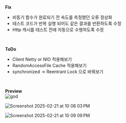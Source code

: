 **Fix**
* 비동기 함수가 완료되기 전 속도를 측정했던 오류 정상화
* 테스트 코드가 반복 실행 되어도 같은 결과를 반환하도록 수정
* Http 캐시를 테스트 전에 자동으로 수행하도록 수정
<br>

**ToDo**
* Client Netty or NIO 적용해보기
* RandomAccessFile Cache 적용해보기
* synchronized -> Reentrant Lock 으로 바꿔보기
  
<br>

**Preview** <br>
![god](https://github.com/user-attachments/assets/9cb28506-f098-446a-804c-1cec112b5674)

![Screenshot 2025-02-21 at 10 08 03 PM](https://github.com/user-attachments/assets/069c9d8e-9ed7-48fd-818f-bf596c9d93d5)

![Screenshot 2025-02-21 at 10 09 09 PM](https://github.com/user-attachments/assets/ac58a6f7-f3d5-4ecd-9690-27e054b256a8)

